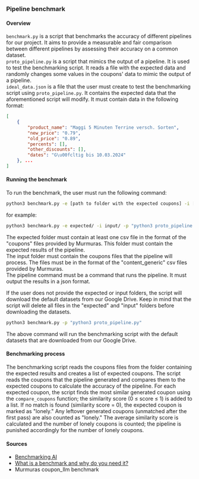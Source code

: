 ### Pipeline benchmark
#### Overview
`benchmark.py` is a script that benchmarks the accuracy of different pipelines for our project. It aims to provide a measurable and fair comparison between different pipelines by assessing their accuracy on a common dataset. \
`proto_pipeline.py` is a script that mimics the output of a pipeline. It is used to test the benchmarking script. It reads a file with the expected data and randomly changes some values in the coupons' data to mimic the output of a pipeline. \
`ideal_data.json` is a file that the user must create to test the benchmarking script using `proto_pipeline.py`. It contains the expected data that the aforementioned script will modify. It must contain data in the following format: 
```json
[
    {
        "product_name": "Maggi 5 Minuten Terrine versch. Sorten",
        "new_price": "0.79",
        "old_price": "0.89",
        "percents": [],
        "other_discounts": [],
        "dates": "G\u00fcltig bis 10.03.2024"
    }, ... 
]
```


#### Running the benchmark
To run the benchmark, the user must run the following command: 
```bash
python3 benchmark.py -e [path to folder with the expected coupons] -i [path to input folder] -p [a command to run the pipeline]
```
for example: 
```bash
python3 benchmark.py -e expected/ -i input/ -p "python3 proto_pipeline.py"
```

The expected folder must contain at least one csv file in the format of the "coupons" files provided by Murmuras. This folder must contain the expected results of the pipeline.\
The input folder must contain the coupons files that the pipeline will process. The files must be in the format of the "content_generic" csv files provided by Murmuras.\
The pipeline command must be a command that runs the pipeline. It must output the results in a json format.

If the user does not provide the expected or input folders, the script will download the default datasets from our Google Drive. Keep in mind that the script will delete all files in the "expected" and "input" folders before downloading the datasets. 

```bash
python3 benchmark.py -p "python3 proto_pipeline.py"
```

The above command will run the benchmarking script with the default datasets that are downloaded from our Google Drive.

#### Benchmarking process
The benchmarking script reads the coupons files from the folder containing the expected results and creates a list of expected coupons.
The script reads the coupons that the pipeline generated and compares them to the expected coupons to calculate the accuracy of the pipeline. For each expected coupon, the script finds the most similar generated coupon using the `compare_coupons` function; the similarity score (0 ≤ score ≤ 1) is added to a list. If no match is found (similarity score = 0), the expected coupon is marked as "lonely." Any leftover generated coupons (unmatched after the first pass) are also counted as "lonely." The average similarity score is calculated and the number of lonely coupons is counted; the pipeline is punished accordingly for the number of lonely coupons. 


#### Sources 
- [Benchmarking AI](https://mlsysbook.ai/contents/core/benchmarking/benchmarking.html)
- [What is a benchmark and why do you need it?](https://www.mim.ai/what-is-a-benchmark-and-why-do-you-need-it/)
- Murmuras coupon_llm benchmark 